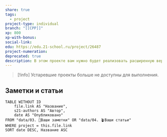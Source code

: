 ```yaml
---
share: true
tags:
  - project
project-type: individual
branch: "[[CPP]]"
xp: 800
xp-with-bonus: 
social-link: 
edu: https://edu.21-school.ru/project/26487
project-numeration: 
deprecated: true
description: В этом проекте вам нужно будет реализовать расширенную версию стандартного калькулятора на C++. Помимо основных арифметических операций, таких как сложение/вычитание и умножение/деление, необходимо дополнить калькулятор возможностью вычисления арифметических выражений по порядку, а также некоторыми математическими функциями (синус, косинус, логарифм и т. д.).
---
```


> [!info]
> Устаревшие проекты больше не доступны для выполнения.

## Заметки и статьи
```dataview
TABLE WITHOUT ID
    file.link AS "Название",
    s21-authors AS "Автор",
    date AS "Опубликовано"
FROM "data/03. 🌱Ваши заметки" OR "data/04. 🪴Ваши статьи"
WHERE project = this.file.link
SORT date DESC, Название ASC
```
